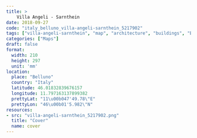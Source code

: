 ```yaml
---
title: > 
    Villa Angeli - Sarnthein
date: 2018-09-27
code: "italy_belluno_villa-angeli-sarnthein_5217902"
tags: ["villa-angeli-sarnthein", "map", "architecture", "buildings", "Belluno", "Italy"]
categories: ["Maps"]
draft: false
format:
  width: 210
  height: 297
  unit: 'mm'
location:
  place: "Belluno"
  country: "Italy"
  latitude: 46.01832839676157
  longitude: 11.797163137899382
  prettyLat: "11\u00b047'49.78\"E"
  prettyLon: "46\u00b01'5.982\"N"
resources:
- src: "villa-angeli-sarnthein_5217902.png"
  title: "Cover"
  name: cover
---
```

